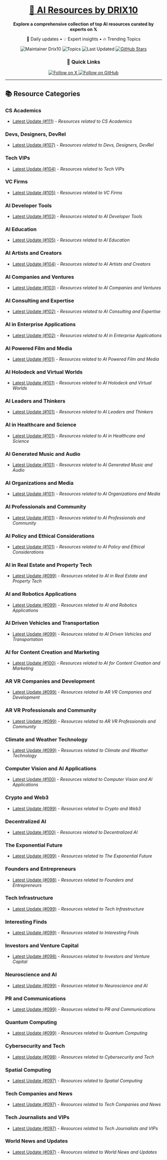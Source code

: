 
<div align="center">
  <h1><a href="https://x.com/DRIX_10_" target="_blank">🚀 AI Resources by DRIX10</a></h1>
  <p><strong>Explore a comprehensive collection of top AI resources curated by experts on 𝕏</strong></p>
  <p>🌟 Daily updates • 💡 Expert insights • 🔥 Trending Topics</p>

  <img src="https://img.shields.io/badge/Maintainer-Drix10-blue?style=for-the-badge" alt="Maintainer Drix10" />
  <img src="https://img.shields.io/badge/Topics-Everything%2C%20AI-red?style=for-the-badge" alt="Topics" />
  <img src="https://img.shields.io/github/last-commit/Drix10/ai-resources?style=for-the-badge&color=5D6D7E" alt="Last Updated" />
  <a href="https://github.com/Drix10/ai-resources"><img src="https://img.shields.io/github/stars/Drix10/ai-resources?style=for-the-badge&color=yellow" alt="GitHub Stars" /></a>

  <br>

  <h3>🌟 Quick Links</h3>
    <a href="https://x.com/DRIX_10_">
      <img src="https://img.shields.io/badge/Follow_on_𝕏-black?style=for-the-badge&logo=x&logoColor=white" alt="Follow on X" />
    </a>
    <a href="https://github.com/Drix10">
      <img src="https://img.shields.io/badge/Follow_on_GitHub-black?style=for-the-badge&logo=github&logoColor=white" alt="Follow on GitHub" />
    </a>
</div>

---

## 📚 Resource Categories

### CS Academics

*   [Latest Update (#111)](https://github.com/Drix10/ai-resources/blob/main/CS%20Academics/resources-111.md) - *Resources related to CS Academics*

### Devs, Designers, DevRel

*   [Latest Update (#107)](https://github.com/Drix10/ai-resources/blob/main/Devs%2C%20Designers%2C%20DevRel/resources-107.md) - *Resources related to Devs, Designers, DevRel*

### Tech VIPs

*   [Latest Update (#104)](https://github.com/Drix10/ai-resources/blob/main/Tech%20VIPs/resources-104.md) - *Resources related to Tech VIPs*

### VC Firms

*   [Latest Update (#105)](https://github.com/Drix10/ai-resources/blob/main/VC%20Firms/resources-105.md) - *Resources related to VC Firms*

### AI Developer Tools

*   [Latest Update (#103)](https://github.com/Drix10/ai-resources/blob/main/AI%20Developer%20Tools/resources-103.md) - *Resources related to AI Developer Tools*

### AI Education

*   [Latest Update (#105)](https://github.com/Drix10/ai-resources/blob/main/AI%20Education/resources-105.md) - *Resources related to AI Education*

### AI Artists and Creators

*   [Latest Update (#104)](https://github.com/Drix10/ai-resources/blob/main/AI%20Artists%20and%20Creators/resources-104.md) - *Resources related to AI Artists and Creators*

### AI Companies and Ventures

*   [Latest Update (#103)](https://github.com/Drix10/ai-resources/blob/main/AI%20Companies%20and%20Ventures/resources-103.md) - *Resources related to AI Companies and Ventures*

### AI Consulting and Expertise

*   [Latest Update (#102)](https://github.com/Drix10/ai-resources/blob/main/AI%20Consulting%20and%20Expertise/resources-102.md) - *Resources related to AI Consulting and Expertise*

### AI in Enterprise Applications

*   [Latest Update (#102)](https://github.com/Drix10/ai-resources/blob/main/AI%20in%20Enterprise%20Applications/resources-102.md) - *Resources related to AI in Enterprise Applications*

### AI Powered Film and Media

*   [Latest Update (#101)](https://github.com/Drix10/ai-resources/blob/main/AI%20Powered%20Film%20and%20Media/resources-101.md) - *Resources related to AI Powered Film and Media*

### AI Holodeck and Virtual Worlds

*   [Latest Update (#101)](https://github.com/Drix10/ai-resources/blob/main/AI%20Holodeck%20and%20Virtual%20Worlds/resources-101.md) - *Resources related to AI Holodeck and Virtual Worlds*

### AI Leaders and Thinkers

*   [Latest Update (#101)](https://github.com/Drix10/ai-resources/blob/main/AI%20Leaders%20and%20Thinkers/resources-101.md) - *Resources related to AI Leaders and Thinkers*

### AI in Healthcare and Science

*   [Latest Update (#101)](https://github.com/Drix10/ai-resources/blob/main/AI%20in%20Healthcare%20and%20Science/resources-101.md) - *Resources related to AI in Healthcare and Science*

### AI Generated Music and Audio

*   [Latest Update (#101)](https://github.com/Drix10/ai-resources/blob/main/AI%20Generated%20Music%20and%20Audio/resources-101.md) - *Resources related to AI Generated Music and Audio*

### AI Organizations and Media

*   [Latest Update (#101)](https://github.com/Drix10/ai-resources/blob/main/AI%20Organizations%20and%20Media/resources-101.md) - *Resources related to AI Organizations and Media*

### AI Professionals and Community

*   [Latest Update (#101)](https://github.com/Drix10/ai-resources/blob/main/AI%20Professionals%20and%20Community/resources-101.md) - *Resources related to AI Professionals and Community*

### AI Policy and Ethical Considerations

*   [Latest Update (#101)](https://github.com/Drix10/ai-resources/blob/main/AI%20Policy%20and%20Ethical%20Considerations/resources-101.md) - *Resources related to AI Policy and Ethical Considerations*

### AI in Real Estate and Property Tech

*   [Latest Update (#099)](https://github.com/Drix10/ai-resources/blob/main/AI%20in%20Real%20Estate%20and%20Property%20Tech/resources-099.md) - *Resources related to AI in Real Estate and Property Tech*

### AI and Robotics Applications

*   [Latest Update (#099)](https://github.com/Drix10/ai-resources/blob/main/AI%20and%20Robotics%20Applications/resources-099.md) - *Resources related to AI and Robotics Applications*

### AI Driven Vehicles and Transportation

*   [Latest Update (#099)](https://github.com/Drix10/ai-resources/blob/main/AI%20Driven%20Vehicles%20and%20Transportation/resources-099.md) - *Resources related to AI Driven Vehicles and Transportation*

### AI for Content Creation and Marketing

*   [Latest Update (#100)](https://github.com/Drix10/ai-resources/blob/main/AI%20for%20Content%20Creation%20and%20Marketing/resources-100.md) - *Resources related to AI for Content Creation and Marketing*

### AR VR Companies and Development

*   [Latest Update (#099)](https://github.com/Drix10/ai-resources/blob/main/AR%20VR%20Companies%20and%20Development/resources-099.md) - *Resources related to AR VR Companies and Development*

### AR VR Professionals and Community

*   [Latest Update (#099)](https://github.com/Drix10/ai-resources/blob/main/AR%20VR%20Professionals%20and%20Community/resources-099.md) - *Resources related to AR VR Professionals and Community*

### Climate and Weather Technology

*   [Latest Update (#099)](https://github.com/Drix10/ai-resources/blob/main/Climate%20and%20Weather%20Technology/resources-099.md) - *Resources related to Climate and Weather Technology*

### Computer Vision and AI Applications

*   [Latest Update (#100)](https://github.com/Drix10/ai-resources/blob/main/Computer%20Vision%20and%20AI%20Applications/resources-100.md) - *Resources related to Computer Vision and AI Applications*

### Crypto and Web3

*   [Latest Update (#099)](https://github.com/Drix10/ai-resources/blob/main/Crypto%20and%20Web3/resources-099.md) - *Resources related to Crypto and Web3*

### Decentralized AI

*   [Latest Update (#100)](https://github.com/Drix10/ai-resources/blob/main/Decentralized%20AI/resources-100.md) - *Resources related to Decentralized AI*

### The Exponential Future

*   [Latest Update (#099)](https://github.com/Drix10/ai-resources/blob/main/The%20Exponential%20Future/resources-099.md) - *Resources related to The Exponential Future*

### Founders and Entrepreneurs

*   [Latest Update (#098)](https://github.com/Drix10/ai-resources/blob/main/Founders%20and%20Entrepreneurs/resources-098.md) - *Resources related to Founders and Entrepreneurs*

### Tech Infrastructure

*   [Latest Update (#099)](https://github.com/Drix10/ai-resources/blob/main/Tech%20Infrastructure/resources-099.md) - *Resources related to Tech Infrastructure*

### Interesting Finds

*   [Latest Update (#099)](https://github.com/Drix10/ai-resources/blob/main/Interesting%20Finds/resources-099.md) - *Resources related to Interesting Finds*

### Investors and Venture Capital

*   [Latest Update (#098)](https://github.com/Drix10/ai-resources/blob/main/Investors%20and%20Venture%20Capital/resources-098.md) - *Resources related to Investors and Venture Capital*

### Neuroscience and AI

*   [Latest Update (#099)](https://github.com/Drix10/ai-resources/blob/main/Neuroscience%20and%20AI/resources-099.md) - *Resources related to Neuroscience and AI*

### PR and Communications

*   [Latest Update (#099)](https://github.com/Drix10/ai-resources/blob/main/PR%20and%20Communications/resources-099.md) - *Resources related to PR and Communications*

### Quantum Computing

*   [Latest Update (#099)](https://github.com/Drix10/ai-resources/blob/main/Quantum%20Computing/resources-099.md) - *Resources related to Quantum Computing*

### Cybersecurity and Tech

*   [Latest Update (#098)](https://github.com/Drix10/ai-resources/blob/main/Cybersecurity%20and%20Tech/resources-098.md) - *Resources related to Cybersecurity and Tech*

### Spatial Computing

*   [Latest Update (#097)](https://github.com/Drix10/ai-resources/blob/main/Spatial%20Computing/resources-097.md) - *Resources related to Spatial Computing*

### Tech Companies and News

*   [Latest Update (#097)](https://github.com/Drix10/ai-resources/blob/main/Tech%20Companies%20and%20News/resources-097.md) - *Resources related to Tech Companies and News*

### Tech Journalists and VIPs

*   [Latest Update (#097)](https://github.com/Drix10/ai-resources/blob/main/Tech%20Journalists%20and%20VIPs/resources-097.md) - *Resources related to Tech Journalists and VIPs*

### World News and Updates

*   [Latest Update (#097)](https://github.com/Drix10/ai-resources/blob/main/World%20News%20and%20Updates/resources-097.md) - *Resources related to World News and Updates*

